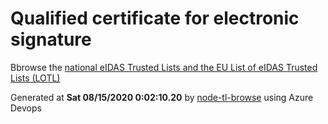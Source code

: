 # Qualified certificate for electronic signature 
 Bbrowse the [national eIDAS Trusted Lists and the EU List of eIDAS Trusted Lists (LOTL)](https://webgate.ec.europa.eu/tl-browser/#/) 
 
 
Generated at **Sat 08/15/2020  0:02:10.20** by [node-tl-browse](https://github.com/ymedlop/node-tl-browser) using Azure Devops 
